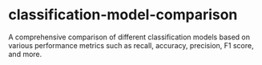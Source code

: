 # classification-model-comparison
A comprehensive comparison of different classification models based on various performance metrics such as recall, accuracy, precision, F1 score, and more.
